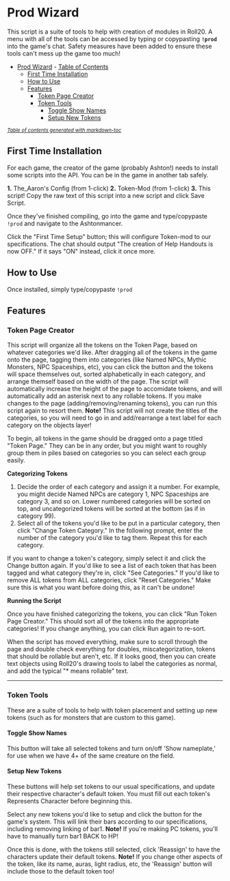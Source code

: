 # Prod Wizard
This script is a suite of tools to help with creation of modules in Roll20. A menu with all of the tools can be accessed by typing or copypasting **`!prod`** into the game's chat. Safety measures have been added to ensure these tools can't mess up the game too much!

- [Prod Wizard](#prod-wizard)
      - [Table of Contents](#table-of-contents)
  * [First Time Installation](#first-time-installation)
  * [How to Use](#how-to-use)
  * [Features](#features)
    + [Token Page Creator](#token-page-creator)
    + [Token Tools](#token-tools)
      - [Toggle Show Names](#toggle-show-names)
      - [Setup New Tokens](#setup-new-tokens)

<small><i><a href='http://ecotrust-canada.github.io/markdown-toc/'>Table of contents generated with markdown-toc</a></i></small>


## First Time Installation
For each game, the creator of the game (probably Ashton!) needs to install some scripts into the API. You can be in the game in another tab safely.

**1.** The_Aaron's Config (from 1-click)
**2.** Token-Mod (from 1-click)
**3.** This script! Copy the raw text of this script into a new script and click Save Script.

Once they've finished compiling, go into the game and type/copypaste `!prod` and navigate to the Ashtonmancer. 

Click the "First Time Setup" button; this will configure Token-mod to our specifications. The chat should output "The creation of Help Handouts is now OFF." If it says "ON" instead, click it once more. 



## How to Use
Once installed, simply type/copypaste `!prod`

## Features

### Token Page Creator
This script will organize all the tokens on the Token Page, based on whatever categories we'd like. After dragging all of the tokens in the game onto the page, tagging them into categories (like Named NPCs, Mythic Monsters, NPC Spaceships, etc), you can click the button and the tokens will space themselves out, sorted alphabetically in each category, and arrange themself based on the width of the page. The script will automatically increase the height of the page to accomidate tokens, and will automatically add an asterisk next to any rollable tokens. If you make changes to the page (adding/removing/renaming tokens), you can run this script again to resort them. **Note!** This script will not create the titles of the categories, so you will need to go in and add/rearrange a text label for each category on the objects layer! 

To begin, all tokens in the game should be dragged onto a page titled "Token Page." They can be in any order, but you might want to roughly group them in piles based on categories so you can select each group easily.

**Categorizing Tokens**

1. Decide the order of each category and assign it a number. For example, you might decide Named NPCs are category 1, NPC Spaceships are category 3, and so on. Lower numbered categories will be sorted on top, and uncategorized tokens will be sorted at the bottom (as if in category 99).
2. Select all of the tokens you'd like to be put in a particular category, then click "Change Token Category." In the following prompt, enter the number of the category you'd like to tag them. Repeat this for each category.

If you want to change a token's category, simply select it and click the Change button again. If you'd like to see a list of each token that has been tagged and what category they're in, click "See Categories." 
If you'd like to remove ALL tokens from ALL categories, click "Reset Categories." Make sure this is what you want before doing this, as it can't be undone! 

**Running the Script**

Once you have finished categorizing the tokens, you can click "Run Token Page Creator." This should sort all of the tokens into the appropriate categories! If you change anything, you can click Run again to re-sort. 

When the script has moved everything, make sure to scroll through the page and double check everything for doubles, miscategorization, tokens that should be rollable but aren't, etc. If it looks good, then you can create text objects using Roll20's drawing tools to label the categories as normal, and add the typical "* means rollable" text.

---
### Token Tools
These are a suite of tools to help with token placement and setting up new tokens (such as for monsters that are custom to this game).

#### Toggle Show Names
This button will take all selected tokens and turn on/off 'Show nameplate,' for use when we have 4+ of the same creature on the field.  

#### Setup New Tokens
These buttons will help set tokens to our usual specifications, and update their respective character's default token. You must fill out each token's Represents Character before beginning this.

Select any new tokens you'd like to setup and click the button for the game's system. This will link their bars according to our specifications, including removing linking of bar1. **Note!** If you're making PC tokens, you'll have to manually turn bar1 BACK to HP!

Once this is done, with the tokens still selected, click 'Reassign' to have the characters update their default tokens. **Note!** If you change other aspects of the token, like its name, auras, light radius, etc, the 'Reassign' button will include those to the default token too!
